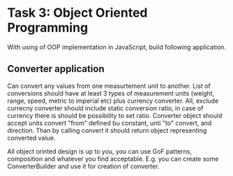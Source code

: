 # Task 3: Object Oriented Programming

With using of OOP implementation in JavaScript, build following application.

## Converter application 
Can convert any values from one measurtement unit to another. 
List of conversions should have at least 3 types of measurement units (weight, range, speed, metric to imperial etc) plus currency converter.
All, exclude currecny converter should include static conversion ratio, in case of currency there is should be possibility to set ratio.
Converter object should accept units convert "from" defined bu constant, unti "to" convert, and direction. Than by calling convert it should
return object representing converted value.

All object orinted design is up to you, you can use GoF patterns, composition and whatever you find acceptable. E.g. you can create
some ConverterBuilder and use it for creation of converter.
